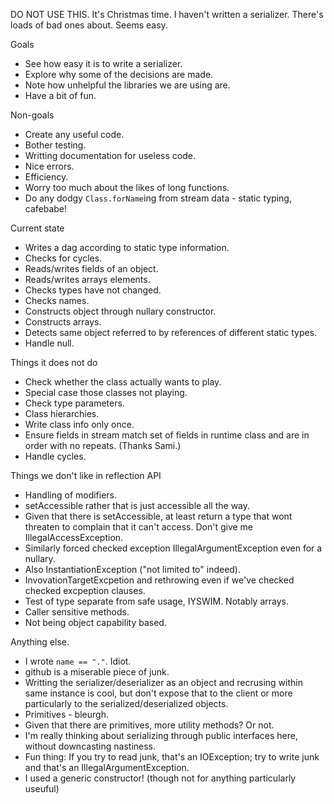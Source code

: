 DO NOT USE THIS. It's Christmas time. I haven't written a serializer. There's loads of bad ones about. Seems easy.

Goals

 - See how easy it is to write a serializer.
 - Explore why some of the decisions are made.
 - Note how unhelpful the libraries we are using are.
 - Have a bit of fun.

Non-goals

 - Create any useful code.
 - Bother testing.
 - Writting documentation for useless code.
 - Nice errors.
 - Efficiency.
 - Worry too much about the likes of long functions.
 - Do any dodgy `Class.forName`ing from stream data - static typing, cafebabe!

Current state

 - Writes a dag according to static type information.
 - Checks for cycles.
 - Reads/writes fields of an object.
 - Reads/writes arrays elements.
 - Checks types have not changed.
 - Checks names.
 - Constructs object through nullary constructor.
 - Constructs arrays.
 - Detects same object referred to by references of different static types.
 - Handle null.

Things it does not do

 - Check whether the class actually wants to play.
 - Special case those classes not playing.
 - Check type parameters.
 - Class hierarchies.
 - Write class info only once.
 - Ensure fields in stream match set of fields in runtime class and are in order with no repeats. (Thanks Sami.) 
 - Handle cycles.

Things we don't like in reflection API

 - Handling of modifiers.
 - setAccessible rather that is just accessible all the way.
 - Given that there is setAccessible, at least return a type that wont threaten to complain that it can't access. Don't give me IllegalAccessException.
 - Similarly forced checked exception IllegalArgumentException even for a nullary.
 - Also InstantiationException ("not limited to" indeed).
 - InvovationTargetExcpetion and rethrowing even if we've checked checked excpeption clauses.
 - Test of type separate from safe usage, IYSWIM. Notably arrays.
 - Caller sensitive methods.
 - Not being object capability based. 

Anything else.

 - I wrote `name == "."`. Idiot.
 - github is a miserable piece of junk.
 - Writting the serializer/deserializer as an object and recrusing within same instance is cool, but don't expose that to the client or more particularly to the serialized/deserialized objects.
 - Primitives - bleurgh.
 - Given that there are primitives, more utility methods? Or not.
 - I'm really thinking about serializing through public interfaces here, without downcasting nastiness.
 - Fun thing: If you try to read junk, that's an IOException; try to write junk and that's an IllegalArgumentException.
 - I used a generic constructor! (though not for anything particularly useuful)
